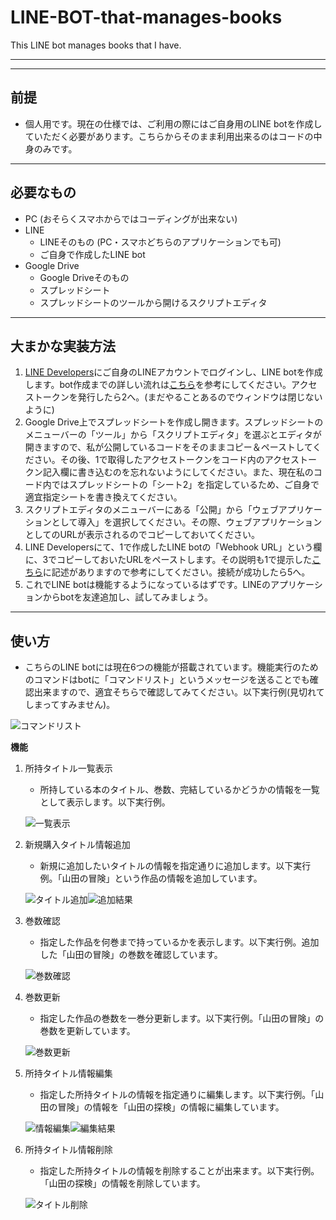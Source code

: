 # LINE-BOT-that-manages-books
This LINE bot manages books that I have.

---
---

## 前提
- 個人用です。現在の仕様では、ご利用の際にはご自身用のLINE botを作成していただく必要があります。こちらからそのまま利用出来るのはコードの中身のみです。

---

## 必要なもの
- PC (おそらくスマホからではコーディングが出来ない)
- LINE
    - LINEそのもの (PC・スマホどちらのアプリケーションでも可)
    - ご自身で作成したLINE bot
- Google Drive
    - Google Driveそのもの
    - スプレッドシート
    - スプレッドシートのツールから開けるスクリプトエディタ

---

## 大まかな実装方法

1. [LINE Developers](https://developers.line.biz/ja/)にご自身のLINEアカウントでログインし、LINE botを作成します。bot作成までの詳しい流れは[こちら](https://qiita.com/nkjm/items/38808bbc97d6927837cd#channel%E3%82%92%E4%BD%9C%E6%88%90%E3%81%99%E3%82%8B)を参考にしてください。アクセストークンを発行したら2へ。(まだやることあるのでウィンドウは閉じないように)
2. Google Drive上でスプレッドシートを作成し開きます。スプレッドシートのメニューバーの「ツール」から「スクリプトエディタ」を選ぶとエディタが開きますので、私が公開しているコードをそのままコピー＆ペーストしてください。その後、1で取得したアクセストークンをコード内のアクセストークン記入欄に書き込むのを忘れないようにしてください。また、現在私のコード内ではスプレッドシートの「シート2」を指定しているため、ご自身で適宜指定シートを書き換えてください。
3. スクリプトエディタのメニューバーにある「公開」から「ウェブアプリケーションとして導入」を選択してください。その際、ウェブアプリケーションとしてのURLが表示されるのでコピーしておいてください。
4. LINE Developersにて、1で作成したLINE botの「Webhook URL」という欄に、3でコピーしておいたURLをペーストします。その説明も1で提示した[こちら](https://qiita.com/nkjm/items/38808bbc97d6927837cd#channel%E3%82%92%E4%BD%9C%E6%88%90%E3%81%99%E3%82%8B)に記述がありますので参考にしてください。接続が成功したら5へ。
5. これでLINE botは機能するようになっているはずです。LINEのアプリケーションからbotを友達追加し、試してみましょう。

---

## 使い方
- こちらのLINE botには現在6つの機能が搭載されています。機能実行のためのコマンドはbotに「コマンドリスト」というメッセージを送ることでも確認出来ますので、適宜そちらで確認してみてください。以下実行例(見切れてしまってすみません)。

![コマンドリスト](https://github.com/kingStaku/LINE-BOT-that-manages-books/blob/master/images/CommandList.png)

**機能**

1. 所持タイトル一覧表示
    - 所持している本のタイトル、巻数、完結しているかどうかの情報を一覧として表示します。以下実行例。

    ![一覧表示](https://github.com/kingStaku/LINE-BOT-that-manages-books/blob/master/images/table.png)

1. 新規購入タイトル情報追加
    - 新規に追加したいタイトルの情報を指定通りに追加します。以下実行例。「山田の冒険」という作品の情報を追加しています。

    ![タイトル追加](https://github.com/kingStaku/LINE-BOT-that-manages-books/blob/master/images/add.png)![追加結果](https://github.com/kingStaku/LINE-BOT-that-manages-books/blob/master/images/add_result.png)

1. 巻数確認
    - 指定した作品を何巻まで持っているかを表示します。以下実行例。追加した「山田の冒険」の巻数を確認しています。

    ![巻数確認](https://github.com/kingStaku/LINE-BOT-that-manages-books/blob/master/images/check.png)

1. 巻数更新
    - 指定した作品の巻数を一巻分更新します。以下実行例。「山田の冒険」の巻数を更新しています。

    ![巻数更新](https://github.com/kingStaku/LINE-BOT-that-manages-books/blob/master/images/update.png)

1. 所持タイトル情報編集
    - 指定した所持タイトルの情報を指定通りに編集します。以下実行例。「山田の冒険」の情報を「山田の探検」の情報に編集しています。

    ![情報編集](https://github.com/kingStaku/LINE-BOT-that-manages-books/blob/master/images/edit.png)![編集結果](https://github.com/kingStaku/LINE-BOT-that-manages-books/blob/master/images/edit_result.png)

1. 所持タイトル情報削除
    - 指定した所持タイトルの情報を削除することが出来ます。以下実行例。「山田の探検」の情報を削除しています。

    ![タイトル削除](https://github.com/kingStaku/LINE-BOT-that-manages-books/blob/master/images/delete.png)
